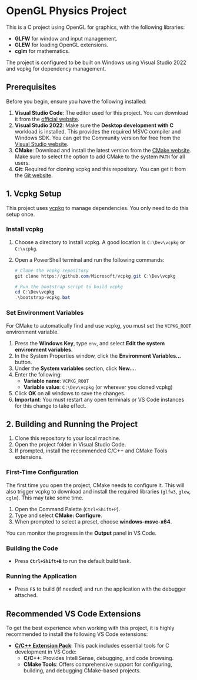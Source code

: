 # OpenGL Physics Project

This is a C project using OpenGL for graphics, with the following libraries:
- **GLFW** for window and input management.
- **GLEW** for loading OpenGL extensions.
- **cglm** for mathematics.

The project is configured to be built on Windows using Visual Studio 2022 and vcpkg for dependency management.

## Prerequisites

Before you begin, ensure you have the following installed:

1.  **Visual Studio Code**: The editor used for this project. You can download it from the [official website](https://code.visualstudio.com/).
2.  **Visual Studio 2022**: Make sure the **Desktop development with C** workload is installed. This provides the required MSVC compiler and Windows SDK. You can get the Community version for free from the [Visual Studio website](https://visualstudio.microsoft.com/downloads/).
3.  **CMake**: Download and install the latest version from the [CMake website](https://cmake.org/download/). Make sure to select the option to add CMake to the system `PATH` for all users.
4.  **Git**: Required for cloning vcpkg and this repository. You can get it from the [Git website](https://git-scm.com/downloads).

## 1. Vcpkg Setup

This project uses [vcpkg](https://vcpkg.io/) to manage dependencies. You only need to do this setup once.

### Install vcpkg

1.  Choose a directory to install vcpkg. A good location is `C:\Dev\vcpkg` or `C:\vcpkg`.
2.  Open a PowerShell terminal and run the following commands:

    ```powershell
    # Clone the vcpkg repository
    git clone https://github.com/Microsoft/vcpkg.git C:\Dev\vcpkg

    # Run the bootstrap script to build vcpkg
    cd C:\Dev\vcpkg
    .\bootstrap-vcpkg.bat
    ```

### Set Environment Variables

For CMake to automatically find and use vcpkg, you must set the `VCPKG_ROOT` environment variable.

1.  Press the **Windows Key**, type `env`, and select **Edit the system environment variables**.
2.  In the System Properties window, click the **Environment Variables...** button.
3.  Under the **System variables** section, click **New...**.
4.  Enter the following:
    *   **Variable name**: `VCPKG_ROOT`
    *   **Variable value**: `C:\Dev\vcpkg` (or wherever you cloned vcpkg)
5.  Click **OK** on all windows to save the changes.
6.  **Important**: You must restart any open terminals or VS Code instances for this change to take effect.

## 2. Building and Running the Project

1.  Clone this repository to your local machine.
2.  Open the project folder in Visual Studio Code.
3.  If prompted, install the recommended C/C++ and CMake Tools extensions.

### First-Time Configuration

The first time you open the project, CMake needs to configure it. This will also trigger vcpkg to download and install the required libraries (`glfw3`, `glew`, `cglm`). This may take some time.

1.  Open the Command Palette (`Ctrl+Shift+P`).
2.  Type and select **CMake: Configure**.
3.  When prompted to select a preset, choose **windows-msvc-x64**.

You can monitor the progress in the **Output** panel in VS Code.

### Building the Code

-   Press **`Ctrl+Shift+B`** to run the default build task.

### Running the Application

-   Press **`F5`** to build (if needed) and run the application with the debugger attached.

## Recommended VS Code Extensions

To get the best experience when working with this project, it is highly recommended to install the following VS Code extensions:

-   [**C/C++ Extension Pack**](https://marketplace.visualstudio.com/items?itemName=ms-vscode.cpptools-extension-pack): This pack includes essential tools for C development in VS Code:
    -   **C/C++**: Provides IntelliSense, debugging, and code browsing.
    -   **CMake Tools**: Offers comprehensive support for configuring, building, and debugging CMake-based projects.
